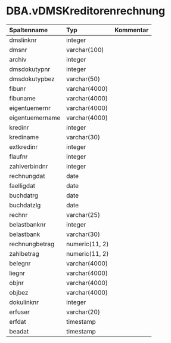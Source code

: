 # DBA.vDMSKreditorenrechnung

|Spaltenname|Typ|Kommentar|
|:----------|:--|:--------|
|dmslinknr|integer||
|dmsnr|varchar(100)||
|archiv|integer||
|dmsdokutypnr|integer||
|dmsdokutypbez|varchar(50)||
|fibunr|varchar(4000)||
|fibuname|varchar(4000)||
|eigentuemernr|varchar(4000)||
|eigentuemername|varchar(4000)||
|kredinr|integer||
|krediname|varchar(30)||
|extkredinr|integer||
|flaufnr|integer||
|zahlverbindnr|integer||
|rechnungdat|date||
|faelligdat|date||
|buchdatrg|date||
|buchdatzlg|date||
|rechnr|varchar(25)||
|belastbanknr|integer||
|belastbank|varchar(30)||
|rechnungbetrag|numeric(11, 2)||
|zahlbetrag|numeric(11, 2)||
|belegnr|varchar(4000)||
|liegnr|varchar(4000)||
|objnr|varchar(4000)||
|objbez|varchar(4000)||
|dokulinknr|integer||
|erfuser|varchar(20)||
|erfdat|timestamp||
|beadat|timestamp||
